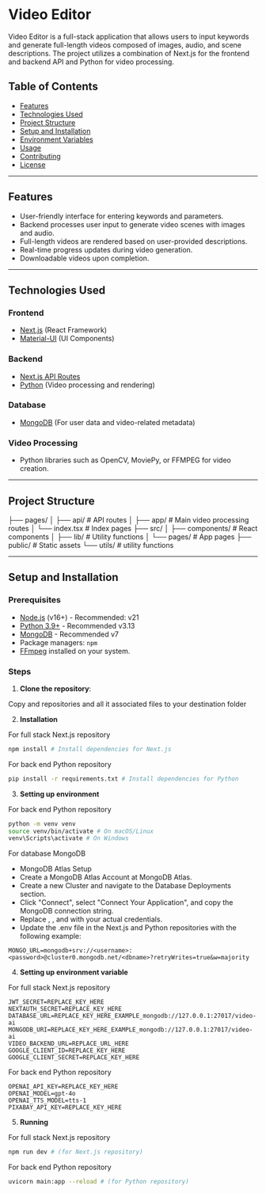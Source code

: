 # Video Editor

Video Editor is a full-stack application that allows users to input keywords and generate full-length videos composed of images, audio, and scene descriptions. The project utilizes a combination of Next.js for the frontend and backend API and Python for video processing.

## Table of Contents

- [Features](#features)
- [Technologies Used](#technologies-used)
- [Project Structure](#project-structure)
- [Setup and Installation](#setup-and-installation)
- [Environment Variables](#environment-variables)
- [Usage](#usage)
- [Contributing](#contributing)
- [License](#license)

---

## Features

- User-friendly interface for entering keywords and parameters.
- Backend processes user input to generate video scenes with images and audio.
- Full-length videos are rendered based on user-provided descriptions.
- Real-time progress updates during video generation.
- Downloadable videos upon completion.

---

## Technologies Used

### Frontend

- [Next.js](https://nextjs.org) (React Framework)
- [Material-UI](https://mui.com) (UI Components)

### Backend

- [Next.js API Routes](https://nextjs.org/docs/api-routes/introduction)
- [Python](https://www.python.org) (Video processing and rendering)

### Database

- [MongoDB](https://www.mongodb.com) (For user data and video-related metadata)

### Video Processing

- Python libraries such as OpenCV, MoviePy, or FFMPEG for video creation.

---

## Project Structure

├── pages/
│ ├── api/ # API routes
│ ├── app/ # Main video processing routes
│ └── index.tsx # Index pages
├── src/
│ ├── components/ # React components
│ ├── lib/ # Utility functions
│ └── pages/ # App pages
├── public/ # Static assets
└── utils/ # utility functions

---

## Setup and Installation

### Prerequisites

- [Node.js](https://nodejs.org) (v16+) - Recommended: v21
- [Python 3.9+](https://www.python.org) - Recommended v3.13
- [MongoDB](https://www.mongodb.com) - Recommended v7
- Package managers: `npm`
- [FFmpeg](https://ffmpeg.org) installed on your system.

### Steps

1. **Clone the repository**:

Copy and repositories and all it associated files to your destination folder

2. **Installation**

For full stack Next.js repository
```bash
npm install # Install dependencies for Next.js
```

For back end Python repository
```bash
pip install -r requirements.txt # Install dependencies for Python
```

3. **Setting up environment**

For back end Python repository
```bash
python -m venv venv
source venv/bin/activate # On macOS/Linux
venv\Scripts\activate # On Windows
```

For database MongoDB
- MongoDB Atlas Setup
- Create a MongoDB Atlas Account at MongoDB Atlas.
- Create a new Cluster and navigate to the Database Deployments section.
- Click "Connect", select "Connect Your Application", and copy the MongoDB connection string.
- Replace <username>, <password>, and <dbname> with your actual credentials.
- Update the .env file in the Next.js and Python repositories with the following example:
```env
MONGO_URL=mongodb+srv://<username>:<password>@cluster0.mongodb.net/<dbname>?retryWrites=true&w=majority
```

4. **Setting up environment variable**

For full stack Next.js repository
```
JWT_SECRET=REPLACE_KEY_HERE
NEXTAUTH_SECRET=REPLACE_KEY_HERE
DATABASE_URL=REPLACE_KEY_HERE_EXAMPLE_mongodb://127.0.0.1:27017/video-ai
MONGODB_URI=REPLACE_KEY_HERE_EXAMPLE_mongodb://127.0.0.1:27017/video-ai
VIDEO_BACKEND_URL=REPLACE_URL_HERE
GOOGLE_CLIENT_ID=REPLACE_KEY_HERE
GOOGLE_CLIENT_SECRET=REPLACE_KEY_HERE
```

For back end Python repository
```
OPENAI_API_KEY=REPLACE_KEY_HERE
OPENAI_MODEL=gpt-4o
OPENAI_TTS_MODEL=tts-1
PIXABAY_API_KEY=REPLACE_KEY_HERE
```

5. **Running**

For full stack Next.js repository
```bash
npm run dev # (for Next.js repository)
```

For back end Python repository
```bash
uvicorn main:app --reload # (for Python repository)
```
